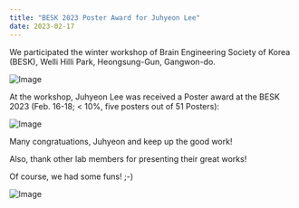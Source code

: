 ```yaml
---
title: "BESK 2023 Poster Award for Juhyeon Lee"
date: 2023-02-17 
---
```


We participated the winter workshop of Brain Engineering Society of Korea (BESK), Welli Hilli Park, Heongsung-Gun, Gangwon-do.

![Image](//bspl.korea.ac.kr/Board/Lab_News/2023/BESK_20230217_BSPL.jpg)

At the workshop, Juhyeon Lee was received a Poster award at the BESK 2023 (Feb. 16-18; < 10%, five posters out of 51 Posters): <br>

![Image](//bspl.korea.ac.kr/Board/Lab_News/2023/BESK_2023-02-17_PosterAward_JuhyeonLee.jpeg)

Many congratuations, Juhyeon and keep up the good work!

Also, thank other lab members for presenting their great works!

Of course, we had some funs! ;-)

![Image](//bspl.korea.ac.kr/Board/Lab_News/2023/BESK2023_winter.png)

